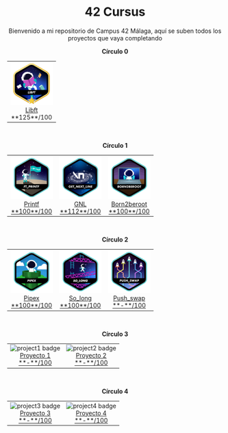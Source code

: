 <h1 align="center">42 Cursus</h1>

<p align="center">
Bienvenido a mi repositorio de Campus 42 Málaga, aquí se suben todos los proyectos que vaya completando
</p>

<!-- Círculo 0 -->
<div align="center">
  <p><b>Círculo 0</b></p>
  <table>
    <tr>
      <td align="center">
        <img src="./badges/libftm.png" alt="libft badge" width="100px"><br>
        <a href="https://github.com/Kenobiiii/libft.git">Libft</a><br>
        <a>**125**/100</a>
      </td>
    </tr>
  </table>
</div>

<br>

<!-- Círculo 1 -->
<div align="center">
  <p><b>Círculo 1</b></p>
  <table>
    <tr>
      <td align="center">
        <img src="./badges/ft_printfe.png" alt="printf badge" width="100px"><br>
        <a href="https://github.com/Kenobiiii/printf.git">Printf</a><br>
        <a href="https://github.com/Kenobiiii/printf.git">**100**/100</a>
      </td>
      <td align="center">
        <img src="./badges/get_next_linee.png" alt="gnl badge" width="100px"><br>
        <a href="https://github.com/Kenobiiii/get_next_line.git">GNL</a><br>
        <a href="https://github.com/Kenobiiii/get_next_line.git">**112**/100</a>
      </td>
      <td align="center">
        <img src="./badges/born2beroote.png" alt="born2beroot badge" width="100px"><br>
        <a href="#">Born2beroot</a><br>
        <a href="#">**100**/100</a>
      </td>
    </tr>
  </table>
</div>

<br>

<!-- Círculo 2 -->
<div align="center">
  <p><b>Círculo 2</b></p>
  <table>
    <tr>
      <td align="center">
        <img src="./badges/pipexe.png" alt="pipex badge" width="100px"><br>
        <a href="https://github.com/Kenobiiii/pipex.git">Pipex</a><br>
        <a href="https://github.com/Kenobiiii/pipex.git">**100**/100</a>
      </td>
      <td align="center">
        <img src="./badges/so_longe.png" alt="so_long badge" width="100px"><br>
        <a href="https://github.com/Kenobiiii/so_long.git">So_long</a><br>
        <a href="https://github.com/Kenobiiii/so_long.git">**100**/100</a>
      </td>
      <td align="center">
        <img src="./badges/push_swape.png" alt="push_swap badge" width="100px"><br>
        <a href="https://github.com/Kenobiiii/Push_swap.git">Push_swap</a><br>
        <a href="https://github.com/Kenobiiii/Push_swap.git">**-**/100</a>
      </td>
    </tr>
  </table>
</div>

<br>

<!-- Círculo 3 -->
<div align="center">
  <p><b>Círculo 3</b></p>
  <table>
    <tr>
      <td align="center">
        <img src="./badges/project1.png" alt="project1 badge" width="100px"><br>
        <a href="#">Proyecto 1</a><br>
        <a href="#">**-**/100</a>
      </td>
      <td align="center">
        <img src="./badges/project2.png" alt="project2 badge" width="100px"><br>
        <a href="#">Proyecto 2</a><br>
        <a href="#">**-**/100</a>
      </td>
    </tr>
  </table>
</div>

<br>

<!-- Círculo 4 -->
<div align="center">
  <p><b>Círculo 4</b></p>
  <table>
    <tr>
      <td align="center">
        <img src="./badges/project3.png" alt="project3 badge" width="100px"><br>
        <a href="#">Proyecto 3</a><br>
        <a href="#">**-**/100</a>
      </td>
      <td align="center">
        <img src="./badges/project4.png" alt="project4 badge" width="100px"><br>
        <a href="#">Proyecto 4</a><br>
        <a href="#">**-**/100</a>
      </td>
    </tr>
  </table>
</div>
